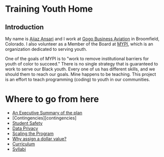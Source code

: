 # Training Youth Home

## Introduction

My name is [Aijaz Ansari][me] and I work at [Gogo Business Aviation][ba] in Broomfield, Colorado. I also volunteer as a Member of the Board at [MYPI][mypi], which is an organization dedicated to serving youth. 

One of the goals of MYPI is to "work to remove institutional barriers for youth of color to succeed." There is no single strategy that is guaranteed to work to serve our Black youth. Every one of us has different skills, and we should them to reach our goals. Mine happens to be teaching. This project is an effort to teach programming (coding) to youth in our communities. 

# Where to go from here

- [An Executive Summary of the plan][summary]
- [Contingencies][contingencies]
- [Student Safety][safety]
- [Data Privacy][privacy]
- [Scaling the Program][scaling]
- [Why assign a dollar value?][value]
- [Curriculum][curriculum]
- [Syllabi][syllabi]


[me]: https://aijaz.net/about/
[ba]: https://business.gogoair.com/
[mypi]: https://mypi.org
[summary]: /trainingYouth/summary/
[safety]: /trainingYouth/safety/
[privacy]: /trainingYouth/privacyy/
[scaling]: /trainingYouth/scaling/
[value]: /trainingYouth/value/
[curriculum]: /trainingYouth/curriculum/
[syllabi]: /trainingYouth/syllabi/
